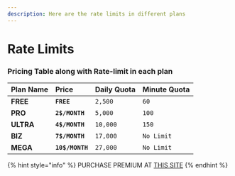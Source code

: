 ```yaml
---
description: Here are the rate limits in different plans
---
```


# Rate Limits

### Pricing Table along with Rate-limit in each plan

| **Plan Name** | **Price** | **Daily Quota** | **Minute Quota** |
| :--- | :--- | :--- | :--- |
| **FREE** | **`FREE`** | `2,500` | `60` |
| **PRO** | **`2$/MONTH`** | `5,000` | `100` |
| **ULTRA** | **`4$/MONTH`** | `10,000` | `150` |
| **BIZ** | **`7$/MONTH`** | `17,000` | `No Limit` |
| **MEGA** | **`10$/MONTH`** | `27,000` | `No Limit` |

{% hint style="info" %}
PURCHASE PREMIUM AT [THIS SITE](https://u.pgamerx.com/premium)
{% endhint %}

